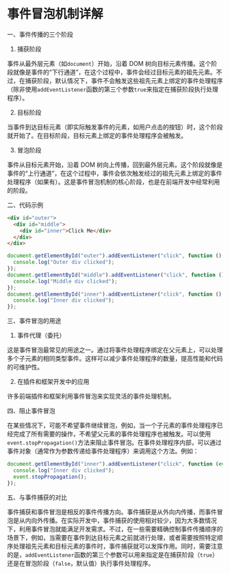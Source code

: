 # 事件冒泡机制详解

一、事件传播的三个阶段

1. 捕获阶段

事件从最外层元素（如`document`）开始，沿着 DOM 树向目标元素传播。这个阶段就像是事件的“下行通道”，在这个过程中，事件会经过目标元素的祖先元素。不过，在捕获阶段，默认情况下，事件不会触发这些祖先元素上绑定的事件处理程序（除非使用`addEventListener`函数的第三个参数`true`来指定在捕获阶段执行处理程序）。

2. 目标阶段

当事件到达目标元素（即实际触发事件的元素，如用户点击的按钮）时，这个阶段就开始了。在目标阶段，目标元素上绑定的事件处理程序会被触发。

3. 冒泡阶段

事件从目标元素开始，沿着 DOM 树向上传播，回到最外层元素。这个阶段就像是事件的“上行通道”，在这个过程中，事件会依次触发经过的祖先元素上绑定的事件处理程序（如果有）。这是事件冒泡机制的核心阶段，也是在前端开发中经常利用的阶段。

二、代码示例

```html
<div id="outer">
  <div id="middle">
    <div id="inner">Click Me</div>
  </div>
</div>
```

```javascript
document.getElementById("outer").addEventListener("click", function () {
  console.log("Outer div clicked");
});
document.getElementById("middle").addEventListener("click", function () {
  console.log("Middle div clicked");
});
document.getElementById("inner").addEventListener("click", function () {
  console.log("Inner div clicked");
});
```

三、事件冒泡的用途

1. 事件代理（委托）

这是事件冒泡最常见的用途之一。通过将事件处理程序绑定在父元素上，可以处理多个子元素的相同类型事件。这样可以减少事件处理程序的数量，提高性能和代码的可维护性。

2. 在插件和框架开发中的应用

许多前端插件和框架利用事件冒泡来实现灵活的事件处理机制。

四、阻止事件冒泡

在某些情况下，可能不希望事件继续冒泡，例如，当一个子元素的事件处理程序已经完成了所有需要的操作，不希望父元素的事件处理程序也被触发。可以使用`event.stopPropagation()`方法来阻止事件冒泡。在事件处理程序内部，可以通过事件对象（通常作为参数传递给事件处理程序）来调用这个方法。例如：

```javascript
document.getElementById("inner").addEventListener("click", function (event) {
  console.log("Inner div clicked");
  event.stopPropagation();
});
```

五、与事件捕获的对比

事件捕获和事件冒泡是相反的事件传播方向。事件捕获是从外向内传播，而事件冒泡是从内向外传播。在实际开发中，事件捕获的使用相对较少，因为大多数情况下，利用事件冒泡就能满足开发需求。不过，在一些需要精确控制事件传播顺序的场景下，例如，当需要在事件到达目标元素之前就进行处理，或者需要按照特定顺序处理祖先元素和目标元素的事件时，事件捕获就可以发挥作用。同时，需要注意的是，`addEventListener`函数的第三个参数可以用来指定是在捕获阶段（`true`）还是在冒泡阶段（`false`，默认值）执行事件处理程序。
